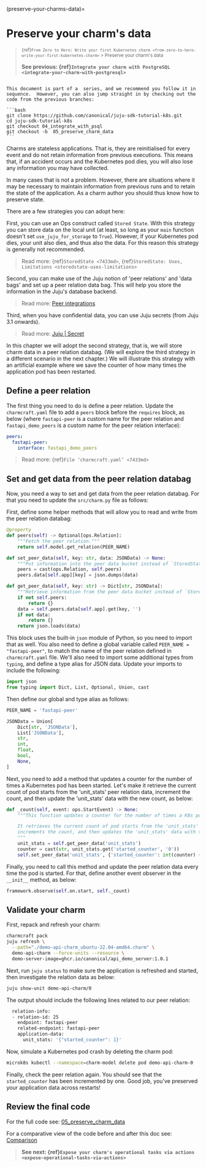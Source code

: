 (preserve-your-charms-data)=
# Preserve your charm's data

> <small> {ref}`From Zero to Hero: Write your first Kubernetes charm <from-zero-to-hero-write-your-first-kubernetes-charm>` > Preserve your charm's data </small>
>
> **See previous: {ref}`Integrate your charm with PostgreSQL <integrate-your-charm-with-postgresql>`** 


````{important}

This document is part of a  series, and we recommend you follow it in sequence.  However, you can also jump straight in by checking out the code from the previous branches:

```bash
git clone https://github.com/canonical/juju-sdk-tutorial-k8s.git
cd juju-sdk-tutorial-k8s
git checkout 04_integrate_with_psql
git checkout -b  05_preserve_charm_data
```

````


Charms are stateless applications. That is, they are reinitialised for every event and do not retain information from previous executions. This means that, if an accident occurs and the Kubernetes pod dies, you will also lose any information you may have collected. 

In many cases that is not a problem. However, there are situations where it may be necessary to maintain information from previous runs and to retain the state of the application. As a charm author you should thus know how to preserve state.

There are a  few strategies you can adopt here:

First, you can use an Ops construct called `Stored State`. With this strategy you can store data on the local unit (at least, so long as your `main` function doesn't set `use_juju_for_storage` to `True`). However, if your Kubernetes pod dies, your unit also dies, and thus also the data. For this reason this strategy is generally not recommended.

> Read more: {ref}`StoredState <7433md>`, {ref}`StoredState: Uses, Limitations <storedstate-uses-limitations>`

Second, you can make use of the Juju notion of 'peer relations'  and 'data bags'  and set up a peer relation data bag. This will help you store the information in the Juju's database backend. 

> Read more: [Peer integrations](https://juju.is/docs/juju/relation#heading--peer)

Third, when you have confidential data, you can use Juju secrets (from Juju 3.1 onwards).

> Read more: [Juju | Secret](https://juju.is/docs/juju/secret)

In this chapter we will adopt the second strategy, that is, we will store charm data in a peer relation databag. (We will explore the third strategy in a different scenario in the next chapter.)  We will illustrate this strategy with an artificial example where we save the counter of how many times the application pod has been restarted.

## Define a peer relation

The first thing you need to do is define a peer relation. Update the `charmcraft.yaml` file to add a `peers` block before the `requires` block, as below (where `fastapi-peer` is a custom name for the peer relation and `fastapi_demo_peers` is a custom name for the peer relation interface): 

```yaml
peers:
  fastapi-peer:
    interface: fastapi_demo_peers
```
> Read more: {ref}`File ‘charmcraft.yaml’ <7433md>`

## Set and get data from the peer relation databag

Now, you need a way to set and get data from the peer relation databag. For that you need to update the `src/charm.py` file as follows:

First, define some helper methods that will allow you to read and write from the peer relation databag:

```python
@property
def peers(self) -> Optional[ops.Relation]:
    """Fetch the peer relation."""
    return self.model.get_relation(PEER_NAME)

def set_peer_data(self, key: str, data: JSONData) -> None:
    """Put information into the peer data bucket instead of `StoredState`."""
    peers = cast(ops.Relation, self.peers)
    peers.data[self.app][key] = json.dumps(data)

def get_peer_data(self, key: str) -> Dict[str, JSONData]:
    """Retrieve information from the peer data bucket instead of `StoredState`."""
    if not self.peers:
        return {}
    data = self.peers.data[self.app].get(key, '')
    if not data:
        return {}
    return json.loads(data)
```

This block uses the built-in `json` module of Python, so you need to import that as well. You also need to define a global variable called `PEER_NAME = "fastapi-peer"`, to match the name of the peer relation defined in `charmcraft.yaml` file. We'll also need to import some additional types from `typing`, and define a type alias for JSON data. Update your imports to include the following:

```python
import json
from typing import Dict, List, Optional, Union, cast
```
Then define our global and type alias as follows:

```python
PEER_NAME = 'fastapi-peer'

JSONData = Union[
    Dict[str, 'JSONData'],
    List['JSONData'],
    str,
    int,
    float,
    bool,
    None,
]
```

Next, you need to add a method that updates a counter for the number of times a Kubernetes pod has been started. Let's make it retrieve the current count of pod starts from the 'unit_stats' peer relation data, increment the count, and then update the 'unit_stats' data with the new count, as below:

```python
def _count(self, event: ops.StartEvent) -> None:
    """This function updates a counter for the number of times a K8s pod has been started.

    It retrieves the current count of pod starts from the 'unit_stats' peer relation data,
    increments the count, and then updates the 'unit_stats' data with the new count.
    """
    unit_stats = self.get_peer_data('unit_stats')
    counter = cast(str, unit_stats.get('started_counter', '0'))
    self.set_peer_data('unit_stats', {'started_counter': int(counter) + 1})
```

Finally, you need to call this method and update the peer relation data every time the pod is started. For that, define another event observer in the `__init__` method, as below:

```python
framework.observe(self.on.start, self._count)
```

## Validate your charm

First, repack and refresh your charm:

```bash
charmcraft pack
juju refresh \
  --path="./demo-api-charm_ubuntu-22.04-amd64.charm" \
  demo-api-charm --force-units --resource \
  demo-server-image=ghcr.io/canonical/api_demo_server:1.0.1
```


Next, run `juju status` to make sure the application is refreshed and started, then investigate the relation data as below:

```bash
juju show-unit demo-api-charm/0
```

The output should include the following lines related to our peer relation:

```bash
  relation-info:
  - relation-id: 25
    endpoint: fastapi-peer
    related-endpoint: fastapi-peer
    application-data:
      unit_stats: '{"started_counter": 1}'
```

Now, simulate a Kubernetes pod crash by deleting the charm pod:

```bash
microk8s kubectl --namespace=charm-model delete pod demo-api-charm-0
```

Finally, check the peer relation again. You should see that the `started_counter` has been incremented by one. Good job, you've preserved your application data across restarts!

## Review the final code


For the full code see: [05_preserve_charm_data](https://github.com/canonical/juju-sdk-tutorial-k8s/tree/05_preserve_charm_data)

For a comparative view of the code before and after this doc see: [Comparison](https://github.com/canonical/juju-sdk-tutorial-k8s/compare/04_integrate_with_psql...05_preserve_charm_data)


> **See next: {ref}`Expose your charm's operational tasks via actions <expose-operational-tasks-via-actions>`**

